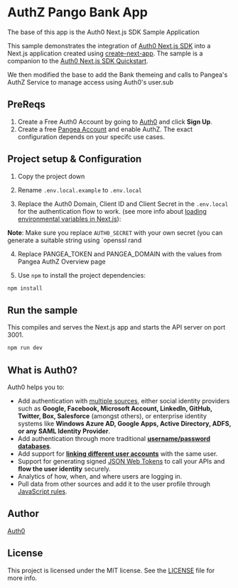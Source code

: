 # AuthZ Pango Bank App

The base of this app is the Auth0 Next.js SDK Sample Application

This sample demonstrates the integration of [Auth0 Next.js SDK](https://github.com/auth0/nextjs-auth0) into a Next.js application created using [create-next-app](https://nextjs.org/docs/api-reference/create-next-app). The sample is a companion to the [Auth0 Next.js SDK Quickstart](https://auth0.com/docs/quickstart/webapp/nextjs).

We then modified the base to add the Bank themeing and calls to Pangea's AuthZ Service to manage access using Auth0's user.sub

## PreReqs

1. Create a Free Auth0 Account by going to [Auth0](https://auth0.com) and click **Sign Up**.
2. Create a free [Pangea Account](https://pangea.cloud/) and enable AuthZ. The exact configuration depends on your specifc use cases.


## Project setup & Configuration

1. Copy the project down

2. Rename `.env.local.example` to `.env.local`

3. Replace the Auth0 Domain, Client ID and Client Secret in the `.env.local` for the authentication flow to work. (see more info about [loading environmental variables in Next.js](https://nextjs.org/docs/basic-features/environment-variables)):

**Note**: Make sure you replace `AUTH0_SECRET` with your own secret (you can generate a suitable string using `openssl rand 

4. Replace PANGEA_TOKEN and PANGEA_DOMAIN with the values from Pangea AuthZ Overview page

5. Use `npm` to install the project dependencies:

```bash
npm install
```

## Run the sample

This compiles and serves the Next.js app and starts the API server on port 3001.

```bash
npm run dev
```

## What is Auth0?

Auth0 helps you to:

* Add authentication with [multiple sources](https://auth0.com/docs/identityproviders), either social identity providers such as **Google, Facebook, Microsoft Account, LinkedIn, GitHub, Twitter, Box, Salesforce** (amongst others), or enterprise identity systems like **Windows Azure AD, Google Apps, Active Directory, ADFS, or any SAML Identity Provider**.
* Add authentication through more traditional **[username/password databases](https://auth0.com/docs/connections/database/custom-db)**.
* Add support for **[linking different user accounts](https://auth0.com/docs/users/user-account-linking)** with the same user.
* Support for generating signed [JSON Web Tokens](https://auth0.com/docs/tokens/json-web-tokens) to call your APIs and **flow the user identity** securely.
* Analytics of how, when, and where users are logging in.
* Pull data from other sources and add it to the user profile through [JavaScript rules](https://auth0.com/docs/rules).

## Author

[Auth0](https://auth0.com)

## License

This project is licensed under the MIT license. See the [LICENSE](./LICENSE) file for more info.
